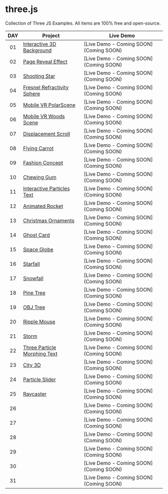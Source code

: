 # three.js
Collection of Three JS Examples. All items are 100% free and open-source.

|  DAY  | Project | Live Demo |
| :-: | --------------------------------------------------------------------------------------------------------------------------- | --------------------------------------------------------------------------------- |
| 01  | [Interactive 3D Background](https://github.com/JMBoulos12/threejs/tree/main/interactive-3d-background) | [Live Demo - Coming SOON](Coming SOON) |
| 02  | [Page Reveal Effect](https://github.com/JMBoulos12/threejs/tree/main/page-reveal-effect) | [Live Demo - Coming SOON](Coming SOON) |
| 03  | [Shooting Star](https://github.com/JMBoulos12/threejs/tree/main/shooting-star) | [Live Demo - Coming SOON](Coming SOON) |
| 04  | [Fresnel Refractivity Sphere](https://github.com/JMBoulos12/threejs/tree/main/fresnel-refractivity-sphere) | [Live Demo - Coming SOON](Coming SOON) |
| 05  | [Mobile VR PolarScene](https://github.com/JMBoulos12/threejs/tree/main/mobile-vr-polarScene) | [Live Demo - Coming SOON](Coming SOON) |
| 06  | [Mobile VR Woods Scene](https://github.com/JMBoulos12/threejs/tree/main/mobile-vr-woods-scene) | [Live Demo - Coming SOON](Coming SOON) |
| 07  | [Displacement Scroll](https://github.com/JMBoulos12/threejs/tree/main/displacement-scroll) | [Live Demo - Coming SOON](Coming SOON) |
| 08  | [Flying Carrot](https://github.com/JMBoulos12/threejs/tree/main/flying-carrot) | [Live Demo - Coming SOON](Coming SOON) |
| 09  | [Fashion Concept](https://github.com/JMBoulos12/threejs/tree/main/fashion-concept) | [Live Demo - Coming SOON](Coming SOON) |
| 10  | [Chewing Gum](https://github.com/JMBoulos12/threejs/tree/main/chewing-gum) | [Live Demo - Coming SOON](Coming SOON) |
| 11  | [Interactive Particles Text](https://github.com/JMBoulos12/threejs/tree/main/interactive-articles-texts) | [Live Demo - Coming SOON](Coming SOON) |
| 12  | [Animated Rocket](https://github.com/JMBoulos12/threejs/tree/main/animated-rocket) | [Live Demo - Coming SOON](Coming SOON) |
| 13  | [Christmas Ornaments](https://github.com/JMBoulos12/threejs/tree/main/christmas-ornaments) | [Live Demo - Coming SOON](Coming SOON) |
| 14  | [Ghost Card](https://github.com/JMBoulos12/threejs/tree/main/ghost-card) | [Live Demo - Coming SOON](Coming SOON) |
| 15  | [Space Globe](https://github.com/JMBoulos12/threejs/tree/main/space-globe) | [Live Demo - Coming SOON](Coming SOON) |
| 16  | [Starfall](https://github.com/JMBoulos12/threejs/tree/main/starfall) | [Live Demo - Coming SOON](Coming SOON) |
| 17  | [Snowfall](https://github.com/JMBoulos12/threejs/tree/main/snowfall) | [Live Demo - Coming SOON](Coming SOON) |
| 18  | [Pine Tree](https://github.com/JMBoulos12/threejs/tree/main/pine-tree) | [Live Demo - Coming SOON](Coming SOON) |
| 19  | [OBJ Tree](https://github.com/JMBoulos12/threejs/tree/main/obj-tree) | [Live Demo - Coming SOON](Coming SOON) |
| 20  | [Ripple Mouse](https://github.com/JMBoulos12/threejs/tree/main/ripple-mouse) | [Live Demo - Coming SOON](Coming SOON) |
| 21  | [Storm](https://github.com/JMBoulos12/threejs/tree/main/storm) | [Live Demo - Coming SOON](Coming SOON) |
| 22  | [Three Particle Morphing Text](https://github.com/JMBoulos12/threejs/tree/main/three-particle-morphing-text) | [Live Demo - Coming SOON](Coming SOON) |
| 23  | [City 3D](https://github.com/JMBoulos12/threejs/tree/main/city-3d) | [Live Demo - Coming SOON](Coming SOON) |
| 24  | [Particle Slider](https://github.com/JMBoulos12/threejs/tree/main/particle-slider) | [Live Demo - Coming SOON](Coming SOON) |
| 25  | [Raycaster](https://github.com/JMBoulos12/threejs/tree/main/Raycaster) | [Live Demo - Coming SOON](Coming SOON) |
| 26  | []() | [Live Demo - Coming SOON](Coming SOON) |
| 27  | []() | [Live Demo - Coming SOON](Coming SOON) |
| 28  | []() | [Live Demo - Coming SOON](Coming SOON) |
| 29  | []() | [Live Demo - Coming SOON](Coming SOON) |
| 30  | []() | [Live Demo - Coming SOON](Coming SOON) |
| 31  | []() | [Live Demo - Coming SOON](Coming SOON) |
